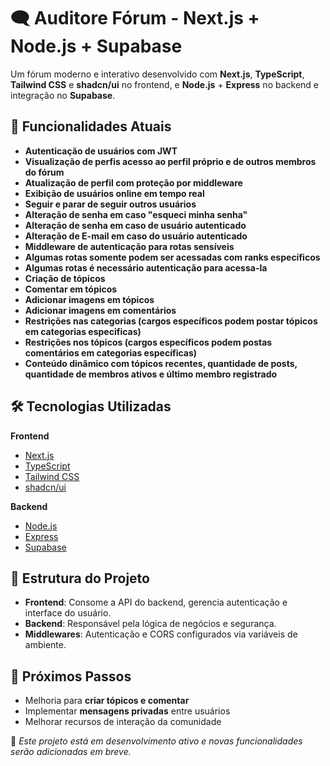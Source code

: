 # 🗨️ Auditore Fórum - Next.js + Node.js + Supabase

Um fórum moderno e interativo desenvolvido com **Next.js**, **TypeScript**, **Tailwind CSS** e **shadcn/ui** no frontend, e **Node.js** + **Express** no backend e integração no **Supabase**.

## 🚀 Funcionalidades Atuais

- **Autenticação de usuários com JWT**
- **Visualização de perfis acesso ao perfil próprio e de outros membros do fórum**
- **Atualização de perfil com proteção por middleware**
- **Exibição de usuários online em tempo real**
- **Seguir e parar de seguir outros usuários**
- **Alteração de senha em caso "esqueci minha senha"**
- **Alteração de senha em caso de usuário autenticado**
- **Alteração de E-mail em caso do usuário autenticado**
- **Middleware de autenticação para rotas sensíveis**
- **Algumas rotas somente podem ser acessadas com ranks específicos**
- **Algumas rotas é necessário autenticação para acessa-la**
- **Criação de tópicos**
- **Comentar em tópicos**
- **Adicionar imagens em tópicos**
- **Adicionar imagens em comentários**
- **Restrições nas categorias (cargos específicos podem postar tópicos em categorias especificas)**
- **Restrições nos tópicos (cargos específicos podem postas comentários em categorias específicas)**
- **Conteúdo dinâmico com tópicos recentes, quantidade de posts, quantidade de membros ativos e último membro registrado**

## 🛠️ Tecnologias Utilizadas

**Frontend**
- [Next.js](https://nextjs.org)
- [TypeScript](https://www.typescriptlang.org)
- [Tailwind CSS](https://tailwindcss.com)
- [shadcn/ui](https://ui.shadcn.com)

**Backend**
- [Node.js](https://nodejs.org)
- [Express](https://expressjs.com)
- [Supabase](https://supabase.com)

## 📌 Estrutura do Projeto

- **Frontend**: Consome a API do backend, gerencia autenticação e interface do usuário.
- **Backend**: Responsável pela lógica de negócios e segurança.
- **Middlewares**: Autenticação e CORS configurados via variáveis de ambiente.

## 📅 Próximos Passos

- Melhoria para **criar tópicos e comentar**
- Implementar **mensagens privadas** entre usuários
- Melhorar recursos de interação da comunidade


📢 *Este projeto está em desenvolvimento ativo e novas funcionalidades serão adicionadas em breve.*
